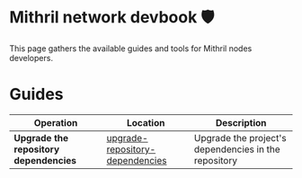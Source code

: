 # Mithril network devbook :shield:

This page gathers the available guides and tools for Mithril nodes developers.

# Guides

| Operation                               | Location                                                                       | Description                                          |
|-----------------------------------------|--------------------------------------------------------------------------------|------------------------------------------------------|
| **Upgrade the repository dependencies** | [upgrade-repository-dependencies](./upgrade-repository-dependencies/README.md) | Upgrade the project's dependencies in the repository |
